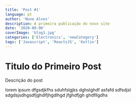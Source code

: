 ```yaml
---
title: 'Post #1'
language: pt
author: 'Nuno Alves'
description: A primeira publicação do novo site
date: '2020-09-06'
coverImage: 'blog1.jpg'
categories: ['Electronics', 'newCategory']
tags: ['Javascript', 'ReactsJS', 'Kotlin']
---
```


# Titulo do Primeiro Post

Descrição do post

lorem ipsum dfgsdjkfhs sduhfslgjks dghslghdf asfafd sdfsdjsl sdgdsjsdhgsdfjghdlfjhgdlhgd jfghdfjgh ghdfllgdhs
